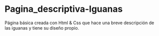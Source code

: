 # Pagina_descriptiva-Iguanas
Página básica creada con Html &amp; Css que hace una breve descripción de las iguanas y tiene su diseño propio.
